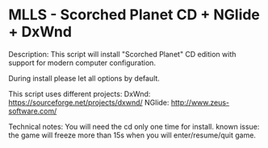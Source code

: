 # MLLS - Scorched Planet CD + NGlide + DxWnd

Description:
This script will install "Scorched Planet" CD edition with support for modern computer configuration.

During install please let all options by default.

This script uses different projects:
DxWnd: https://sourceforge.net/projects/dxwnd/
NGlide: http://www.zeus-software.com/

Technical notes:
You will need the cd only one time for install. 
known issue: 
the game will freeze more than  15s when you will enter/resume/quit game.

